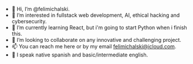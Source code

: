 - 👋 Hi, I’m @felimichalski.
- 👀 I’m interested in fullstack web development, AI, ethical hacking and cybersecurity.
- 🌱 I’m currently learning React, but i'm going to start Python when i finish this.
- 💞️ I’m looking to collaborate on any innovative and challenging project.
- 📫 You can reach me here or by my email felimichalski@icloud.com. 
- 💭 I speak native spanish and basic/intermediate english.
<!---
felimichalski/felimichalski is a ✨ special ✨ repository because its `README.md` (this file) appears on your GitHub profile.
You can click the Preview link to take a look at your changes.
--->
